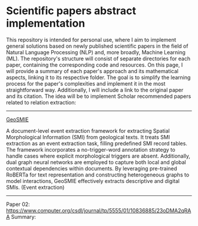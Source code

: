 # Scientific papers abstract implementation 
This repository is intended for personal use, where I aim to implement general solutions based on newly published scientific papers in the field of Natural Language Processing (NLP) and, more broadly, Machine Learning (ML).
The repository's structure will consist of separate directories for each paper, containing the corresponding code and resources. On this page, I will provide a summary of each paper's approach and its mathematical aspects, linking it to its respective folder. The goal is to simplify the learning process for the paper's complexities and implement it in the most straightforward way. Additionally, I will include a link to the original paper and its citation.
The idea will be to implement Scholar recommended papers related to relation extraction:

---

[GeoSMIE](https://www.sciencedirect.com/science/article/pii/S0957417424032457)

A document-level event extraction framework for extracting Spatial Morphological Information (SMI) from geological texts. It treats SMI extraction as an event extraction task, filling predefined SMI record tables. The framework incorporates a no-trigger-word annotation strategy to handle cases where explicit morphological triggers are absent. Additionally, dual graph neural networks are employed to capture both local and global contextual dependencies within documents. By leveraging pre-trained RoBERTa for text representation and constructing heterogeneous graphs to model interactions, GeoSMIE effectively extracts descriptive and digital SMIs. (Event extraction)

---
Paper 02: https://www.computer.org/csdl/journal/tp/5555/01/10836885/23oDMA2qRAA
Summary:


